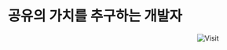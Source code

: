 <div align="center">
  <h1>공유의 가치를 추구하는 개발자</h1>
</div>
<div align="right">

![Visit](https://komarev.com/ghpvc/?username=hadevyi&label=visit&abbreviated=true&color=blueviolet)
  
</div>

